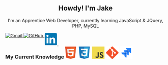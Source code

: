 <div align='center'><h2>Howdy! I'm Jake</h2></div> 
<p align='center'>I'm an Apprentice Web Developer, currently learning JavaScript & JQuery, PHP, MySQL</p>
<div style='display: flex;' align="center">
  <a href= "mailto:jareynolds29@gmail.com">
        <img src="https://www.freepnglogos.com/uploads/logo-gmail-png/logo-gmail-png-gmail-icon-download-png-and-vector-1.png" title="Gmail" alt="Gmail" width="40"
        height="40"/>&nbsp;
  </a>
  <a href="https://github.com/jareynolds29">
      <img src="https://cdn4.iconfinder.com/data/icons/iconsimple-logotypes/512/github-1024.png" title="GitHub" alt="GitHub" width="40" height="40"/>&nbsp;
  </a>
  <a href="https://www.linkedin.com/in/jareynolds29/" target="_blank">
      <img src="https://github.com/devicons/devicon/blob/master/icons/linkedin/linkedin-original.svg" title="LinkedIn" alt="LinkedIn" width="40" height="40"/>&nbsp;
  </a>
</div>
<div style='display: flex;' align='center'>
    <h3 align='center'>My Current Knowledge</h3>
    <img src="https://github.com/devicons/devicon/blob/master/icons/html5/html5-original.svg" title="PHP" alt="PHP" width="40" height="40"/>&nbsp;
    <img src="https://github.com/devicons/devicon/blob/master/icons/css3/css3-original.svg" title="CSS3" alt="CSS3" width="40" height="40"/>&nbsp;
    <img src="https://github.com/devicons/devicon/blob/master/icons/javascript/javascript-original.svg" title="JavaScript" alt="JavaScript" width="40"          height="40"/>&nbsp;
    <img src="https://github.com/devicons/devicon/blob/master/icons/git/git-original.svg" title="Git" alt="Git" width="40" height="40"/>&nbsp;
     <img src="https://github.com/devicons/devicon/blob/master/icons/jira/jira-original.svg" title="Jira" alt="Jira" width="40" height="40"/>&nbsp;
</div>
